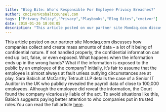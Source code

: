 ```yaml
---
title: "Blog Bite: Who's Responsible For Employee Privacy Breaches?"
author: cmcivor@cobaltcounsel.com
tags: ["Privacy Policy","Privacy","Playbooks","Blog Bites","cmcivor"]
date: 2018-01-26 18:08:05
description: "This article posted on our partner site Mondaq.com discusses how companies collect and create mass amounts of data – a lot of it being of confidential nature. If not handled properly, the confidential..."
---
```


This article posted on our partner site Mondaq.com discusses how companies collect and create mass amounts of data – a lot of it being of confidential nature. If not handled properly, the confidential information can end up lost, false, or even exposed. What happens when the information ends up in the wrong hands? What if the information is exposed to the public by an employee of the company? Initially, it’s fair to assume that the employee is almost always at fault unless outlying circumstances are at play. Sara Babich at McCarthy Tetrault LLP details the case of a Senior IT Auditor in the UK who publicly revealed the payroll data of close to 100,000 employees. Although the employee did reveal the information, the Court found the company vicariously liable of the act. To avoid situations like this, Babich suggests paying better attention to who companies put in trusted roles.You can read the full article [here](http://www.mondaq.com/canada/x/653996/Data+Protection+Privacy/When+Employees+Go+Rogue+Are+Employers+Vicariously+Liable+For+The+Privacy+Breaches+Of+Their+Employees).